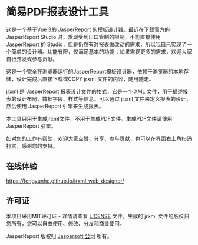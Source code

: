 # 简易PDF报表设计工具

这是一个基于Vue 3的 JasperReport 的模板设计器。最近在下载官方的JasperReport Studio 时，发现受到出口管制的限制，不能直接使用 JasperReport 的 Studio，但是仍然有对报表做改动的需求，所以我自己实现了一个简单的设计器。功能有限，仅满足基本的功能；如果需要更多的需求，欢迎大家自行开发或参与贡献。

这是一个完全在浏览器运行的JasperReport模板设计器，依赖于浏览器的本地存储，设计完成后直接下载或COPY jrxml 文件的内容，随用随走。

jrxml 是 JasperReport 报表设计文件的格式，它是一个 XML 文件，用于描述报表的设计布局、数据字段、样式等信息。可以通过 jrxml 文件来定义报表的设计，然后使用 JasperReport 引擎来生成报表。

本工具只用于生成jrxml文件，不用于生成PDF文件。生成PDF文件请使用 JasperReport 引擎。

如对您的工作有帮助，欢迎大家点赞、分享、参与贡献，也可以在界面右上角扫码打赏，感谢您的支持。

## 在线体验
https://fengyunhe.github.io/jrxml_web_designer/


## 许可证

本项目采用MIT许可证 - 详情请查看 [LICENSE](LICENSE) 文件，生成的 jrxml 文件的版权归您所有，您可以自由使用、修改、分发和商业使用。

JasperReport 版权归 [Jaspersoft 公司](https://www.jaspersoft.com/) 所有。